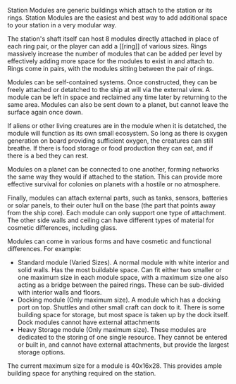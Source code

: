Station Modules are generic buildings which attach to the station or its rings. Station Modules are the easiest and best way to add additional space to your station in a very modular way.

The station's shaft itself can host 8 modules directly attached in place of each ring pair, or the player can add a [[ring]] of various sizes. Rings massively increase the number of modules that can be added per level by effectively adding more space for the modules to exist in and attach to. Rings come in pairs, with the modules sitting between the pair of rings. 

Modules can be self-contained systems. Once constructed, they can be freely attached or detatched to the ship at will via the external view. A module can be left in space and reclaimed any time later by returning to the same area. Modules can also be sent down to a planet, but cannot leave the surface again once down.

If aliens or other living creatures are in the module when it is detatched, the module will function as its own small ecosystem. So long as there is oxygen generation on board providing sufficient oxygen, the creatures can still breathe. If there is food storage or food production they can eat, and if there is a bed they can rest. 

Modules on a planet can be connected to one another, forming networks the same way they would if attached to the station. This can provide more effective survival for colonies on planets with a hostile or no atmosphere.

Finally, modules can attach external parts, such as tanks, sensors, batteries or solar panels, to their outer hull on the base (the part that points away from the ship core). Each module can only support one type of attachment. The other side walls and ceiling can have different types of material for cosmetic differences, including glass.

Modules can come in various forms and have cosmetic and functional differences. For example:
- Standard module (Varied Sizes). A normal module with white interior and solid walls. Has the most buildable space. Can fit either two smaller or one maximum size in each module space, with a maximum size one also acting as a bridge between the paired rings. These can be sub-divided with interior walls and floors.
- Docking module (Only maximum size). A module which has a docking port on top. Shuttles and other small craft can dock to it. There is some building space for storage, but most space is taken up by the dock itself. Dock modules cannot have external attachments
- Heavy Storage module (Only maximum size). These modules are dedicated to the storing of one single resource. They cannot be entered or built in, and cannot have external attachments, but provide the largest storage options.

The current maximum size for a module is 40x16x28. This provides ample building space for anything required on the station. 